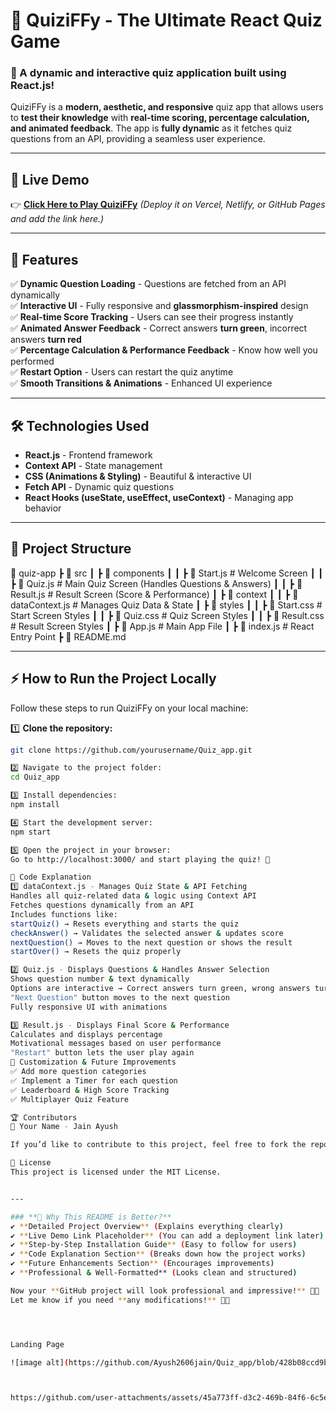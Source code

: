 
# 🎯 QuiziFFy - The Ultimate React Quiz Game

### 🚀 A dynamic and interactive quiz application built using React.js! 

QuiziFFy is a **modern, aesthetic, and responsive** quiz app that allows users to **test their knowledge** with **real-time scoring, percentage calculation, and animated feedback**. The app is **fully dynamic** as it fetches quiz questions from an API, providing a seamless user experience.

---

## 📌 **Live Demo**
👉 [**Click Here to Play QuiziFFy**](#) *(Deploy it on Vercel, Netlify, or GitHub Pages and add the link here.)*

---

## **🌟 Features**
✅ **Dynamic Question Loading** - Questions are fetched from an API dynamically  
✅ **Interactive UI** - Fully responsive and **glassmorphism-inspired** design  
✅ **Real-time Score Tracking** - Users can see their progress instantly  
✅ **Animated Answer Feedback** - Correct answers **turn green**, incorrect answers **turn red**  
✅ **Percentage Calculation & Performance Feedback** - Know how well you performed  
✅ **Restart Option** - Users can restart the quiz anytime  
✅ **Smooth Transitions & Animations** - Enhanced UI experience  

---

## **🛠️ Technologies Used**
- **React.js** - Frontend framework  
- **Context API** - State management  
- **CSS (Animations & Styling)** - Beautiful & interactive UI  
- **Fetch API** - Dynamic quiz questions  
- **React Hooks (useState, useEffect, useContext)** - Managing app behavior  

---

## **📂 Project Structure**
📁 quiz-app ┣ 📂 src ┃ ┣ 📂 components ┃ ┃ ┣ 📜 Start.js # Welcome Screen ┃ ┃ ┣ 📜 Quiz.js # Main Quiz Screen (Handles Questions & Answers) ┃ ┃ ┣ 📜 Result.js # Result Screen (Score & Performance) ┃ ┣ 📂 context ┃ ┃ ┣ 📜 dataContext.js # Manages Quiz Data & State ┃ ┣ 📂 styles ┃ ┃ ┣ 📜 Start.css # Start Screen Styles ┃ ┃ ┣ 📜 Quiz.css # Quiz Screen Styles ┃ ┃ ┣ 📜 Result.css # Result Screen Styles ┃ ┣ 📜 App.js # Main App File ┃ ┣ 📜 index.js # React Entry Point ┣ 📜 README.md 





---

## **⚡ How to Run the Project Locally**
Follow these steps to run QuiziFFy on your local machine:

1️⃣ **Clone the repository:**
```bash
git clone https://github.com/yourusername/Quiz_app.git

2️⃣ Navigate to the project folder:
cd Quiz_app

3️⃣ Install dependencies: 
npm install

4️⃣ Start the development server:
npm start

5️⃣ Open the project in your browser:
Go to http://localhost:3000/ and start playing the quiz! 🎉

📜 Code Explanation
1️⃣ dataContext.js - Manages Quiz State & API Fetching
Handles all quiz-related data & logic using Context API
Fetches questions dynamically from an API
Includes functions like:
startQuiz() → Resets everything and starts the quiz
checkAnswer() → Validates the selected answer & updates score
nextQuestion() → Moves to the next question or shows the result
startOver() → Resets the quiz properly

2️⃣ Quiz.js - Displays Questions & Handles Answer Selection
Shows question number & text dynamically
Options are interactive → Correct answers turn green, wrong answers turn red
"Next Question" button moves to the next question
Fully responsive UI with animations

3️⃣ Result.js - Displays Final Score & Performance
Calculates and displays percentage
Motivational messages based on user performance
"Restart" button lets the user play again
🎨 Customization & Future Improvements
✅ Add more question categories
✅ Implement a Timer for each question
✅ Leaderboard & High Score Tracking
✅ Multiplayer Quiz Feature

🏆 Contributors
👤 Your Name - Jain Ayush

If you’d like to contribute to this project, feel free to fork the repo and submit a pull request! 🚀

📄 License
This project is licensed under the MIT License.


---

### **🚀 Why This README is Better?**
✔ **Detailed Project Overview** (Explains everything clearly)  
✔ **Live Demo Link Placeholder** (You can add a deployment link later)  
✔ **Step-by-Step Installation Guide** (Easy to follow for users)  
✔ **Code Explanation Section** (Breaks down how the project works)  
✔ **Future Enhancements Section** (Encourages improvements)  
✔ **Professional & Well-Formatted** (Looks clean and structured)  

Now your **GitHub project will look professional and impressive!** 🚀🔥  
Let me know if you need **any modifications!** 🎯✨




Landing Page

![image alt](https://github.com/Ayush2606jain/Quiz_app/blob/428b08ccd9b88bf8d23c707123467b2f6022a4af/Screenshot%202025-02-02%20123832.png)



https://github.com/user-attachments/assets/45a773ff-d3c2-469b-84f6-6c5ee18ee1d4
